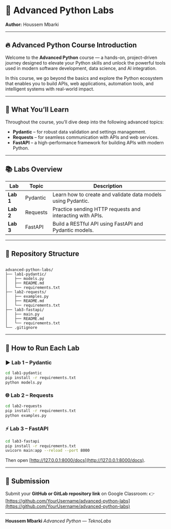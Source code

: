 # 🐍 Advanced Python Labs  
**Author:** Houssem Mbarki  

---

## 🔥 Advanced Python Course Introduction
Welcome to the **Advanced Python** course — a hands-on, project-driven journey designed to elevate your Python skills and unlock the powerful tools used in modern software development, data science, and AI integration.

In this course, we go beyond the basics and explore the Python ecosystem that enables you to build APIs, web applications, automation tools, and intelligent systems with real-world impact.

---

## 🧠 What You’ll Learn
Throughout the course, you’ll dive deep into the following advanced topics:

- **Pydantic** – for robust data validation and settings management.  
- **Requests** – for seamless communication with APIs and web services.  
- **FastAPI** – a high-performance framework for building APIs with modern Python.

---

## 📚 Labs Overview

| Lab | Topic | Description |
|-----|--------|-------------|
| **Lab 1** | Pydantic | Learn how to create and validate data models using Pydantic. |
| **Lab 2** | Requests | Practice sending HTTP requests and interacting with APIs. |
| **Lab 3** | FastAPI | Build a RESTful API using FastAPI and Pydantic models. |

---

## 📂 Repository Structure
```

advanced-python-labs/
├── lab1-pydantic/
│   ├── models.py
│   ├── README.md
│   └── requirements.txt
├── lab2-requests/
│   ├── examples.py
│   ├── README.md
│   └── requirements.txt
├── lab3-fastapi/
│   ├── main.py
│   ├── README.md
│   └── requirements.txt
└── .gitignore

````

---

## 🧩 How to Run Each Lab

### ▶️ Lab 1 – Pydantic
```bash
cd lab1-pydantic
pip install -r requirements.txt
python models.py
````

### 🌐 Lab 2 – Requests

```bash
cd lab2-requests
pip install -r requirements.txt
python examples.py
```

### ⚡ Lab 3 – FastAPI

```bash
cd lab3-fastapi
pip install -r requirements.txt
uvicorn main:app --reload --port 8000
```

Then open [http://127.0.0.1:8000/docs](http://127.0.0.1:8000/docs).

---

## 📎 Submission

Submit your **GitHub or GitLab repository link** on Google Classroom:
👉 [https://github.com/YourUsername/advanced-python-labs](https://github.com/YourUsername/advanced-python-labs)

---

**Houssem Mbarki**
*Advanced Python — TeknoLabs*
